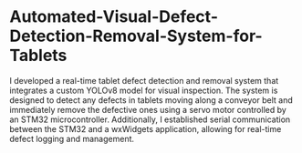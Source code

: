 # Automated-Visual-Defect-Detection-Removal-System-for-Tablets
I developed a real-time tablet defect detection and removal system that integrates a custom YOLOv8 model for visual inspection. The system is designed to detect any defects in tablets moving along a conveyor belt and immediately remove the defective ones using a servo motor controlled by an STM32 microcontroller. Additionally, I established serial communication between the STM32 and a wxWidgets application, allowing for real-time defect logging and management.
